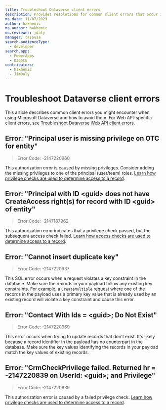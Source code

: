 ```yaml
---
title: Troubleshoot Dataverse client errors
description: Provides resolutions for common client errors that occur in Microsoft Dataverse.
ms.date: 11/07/2023
author: hakhemic
ms.author: hakhemic
ms.reviewer: jdaly
manager: tasousa
search.audienceType: 
  - developer
search.app: 
  - PowerApps
  - D365CE
contributors: 
  - hakhemic
  - JimDaly
---
```

# Troubleshoot Dataverse client errors

This article describes common client errors you might encounter when using Microsoft Dataverse and how to avoid them. For Web API-specific client errors, see [Troubleshoot Dataverse Web API client errors](web-api-client-errors.md).

## Error: "Principal user is missing privilege on OTC for entity"

> Error Code: -2147220960 

This authorization error is caused by missing privileges. Consider adding the missing privileges to one of the principal (user/team) roles. [Learn how privilege checks are used to determine access to a record](/power-platform/admin/how-record-access-determined#privilege-check).

## Error: "Principal with ID \<guid> does not have CreateAccess right(s) for record with ID \<guid> of entity"

> Error Code: -2147187962 

This authorization error indicates that a privilege check passed, but the subsequent access check failed. [Learn how access checks are used to determine access to a record](/power-platform/admin/how-record-access-determined#access-check).

## Error: "Cannot insert duplicate key"

> Error Code: -2147220937 

This SQL error occurs when a request violates a key constraint in the database. Make sure the records in your payload follow any existing key constraints. For example, a `CreateMultiple` request where one of the records in the payload uses a primary key value that is already used by an existing record will violate a key constraint and cause this error.

## Error: "Contact With Ids = \<guid>; Do Not Exist"

> Error Code: -2147220969 

This error occurs when trying to update records that don't exist. It's likely because a record identifier in the payload has no counterpart in the database. Make sure the key values identifying the records in your payload match the key values of existing records.

## Error: "CrmCheckPrivilege failed. Returned hr = -2147220839 on UserId: \<guid>; and Privilege"

> Error Code: -2147220839 

This authorization error is caused by a failed privilege check. [Learn how privilege checks are used to determine access to a record](/power-platform/admin/how-record-access-determined#privilege-check).
